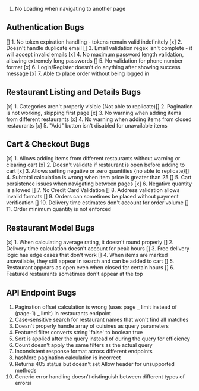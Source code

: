 1. No Loading when navigating to another page

## Authentication Bugs

[] 1. No token expiration handling - tokens remain valid indefinitely
[x] 2. Doesn't handle duplicate email
[] 3. Email validation regex isn't complete - it will accept invalid emails
[x] 4. No maximum password length validation, allowing extremely long passwords
[] 5. No validation for phone number format
[x] 6. Login/Register doesn't do anything after showing success message
[x] 7. Able to place order without being logged in

## Restaurant Listing and Details Bugs

[x] 1. Categories aren't properly visible
(Not able to replicate)[] 2. Pagination is not working, skipping first page
[x] 3. No warning when adding items from different restaurants
[x] 4. No warning when adding items from closed restaurants
[x] 5. "Add" button isn't disabled for unavailable items

## Cart & Checkout Bugs

[x] 1. Allows adding items from different restaurants without warning or clearing cart
[x] 2. Doesn't validate if restaurant is open before adding to cart
[x] 3. Allows setting negative or zero quantities
{no able to replicate}[] 4. Subtotal calculation is wrong when item price is greater than 25
[] 5. Cart persistence issues when navigating between pages
[x] 6. Negative quantity is allowed
[] 7. No Credit Card Validation
[] 8. Address validation allows invalid formats
[] 9. Orders can sometimes be placed without payment verification
[] 10. Delivery time estimates don't account for order volume
[] 11. Order minimum quantity is not enforced

## Restaurant Model Bugs

[x] 1. When calculating average rating, it doesn't round properly
[] 2. Delivery time calculation doesn't account for peak hours
[] 3. Free delivery logic has edge cases that don't work
[] 4. When items are marked unavailable, they still appear in search and can be added to cart
[] 5. Restaurant appears as open even when closed for certain hours
[] 6. Featured restaurants sometimes don't appear at the top

## API Endpoint Bugs

1. Pagination offset calculation is wrong (uses page _ limit instead of (page-1) _ limit) in restaurants endpoint
2. Case-sensitive search for restaurant names that won't find all matches
3. Doesn't properly handle array of cuisines as query parameters
4. Featured filter converts string 'false' to boolean true
5. Sort is applied after the query instead of during the query for efficiency
6. Count doesn't apply the same filters as the actual query
7. Inconsistent response format across different endpoints
8. hasMore pagination calculation is incorrect
9. Returns 405 status but doesn't set Allow header for unsupported methods
10. Generic error handling doesn't distinguish between different types of errorsi